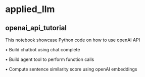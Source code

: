 # applied_llm

## openai_api_tutorial
This notebook showcase Python code on how to use openAI API

• Build chatbot using chat complete

• Build agent tool to perform function calls

• Compute sentence similarity score using openAI embeddings
